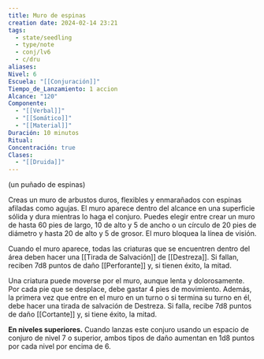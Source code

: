 ```yaml
---
title: Muro de espinas
creation date: 2024-02-14 23:21
tags:
  - state/seedling
  - type/note
  - conj/lv6
  - c/dru
aliases: 
Nivel: 6
Escuela: "[[Conjuración]]"
Tiempo_de_Lanzamiento: 1 accion
Alcance: "120"
Componente:
  - "[[Verbal]]"
  - "[[Somático]]"
  - "[[Material]]"
Duración: 10 minutos
Ritual: 
Concentración: true
Clases:
  - "[[Druida]]"
---
```

(un puñado de espinas)

Creas un muro de arbustos duros, flexibles y enmarañados con espinas afiladas como agujas. El muro aparece dentro del alcance en una superficie sólida y dura mientras lo haga el conjuro. Puedes elegir entre crear un muro de hasta 60 pies de largo, 10 de alto y 5 de ancho o un círculo de 20 pies de diámetro y hasta 20 de alto y 5 de grosor. El muro bloquea la línea de visión.

Cuando el muro aparece, todas las criaturas que se encuentren dentro del área deben hacer una [[Tirada de Salvación]] de [[Destreza]]. Si fallan, reciben 7d8 puntos de daño [[Perforante]] y, si tienen éxito, la mitad.

Una criatura puede moverse por el muro, aunque lenta y dolorosamente. Por cada pie que se desplace, debe gastar 4 pies de movimiento. Además, la primera vez que entre en el muro en un turno o si termina su turno en él, debe hacer una tirada de salvación de Destreza. Si falla, recibe 7d8 puntos de daño [[Cortante]] y, si tiene éxito, la mitad.

**En niveles superiores.** Cuando lanzas este conjuro usando un espacio de conjuro de nivel 7 o superior, ambos tipos de daño aumentan en 1d8 puntos por cada nivel por encima de 6.